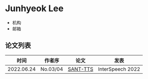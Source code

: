 # Junhyeok Lee

- 机构
- 邮箱
  
## 论文列表

| 时间 | 作者序 | 论文 | 发表 |
|:-:|:-:|---|---|
| 2022.06.24 | No.03/04 | [SANT-TTS](../Models/E2E/2022.06.24_SANE-TTS.md) | InterSpeech 2022 |